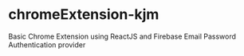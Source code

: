 # chromeExtension-kjm
Basic Chrome Extension using ReactJS and Firebase Email Password Authentication provider
